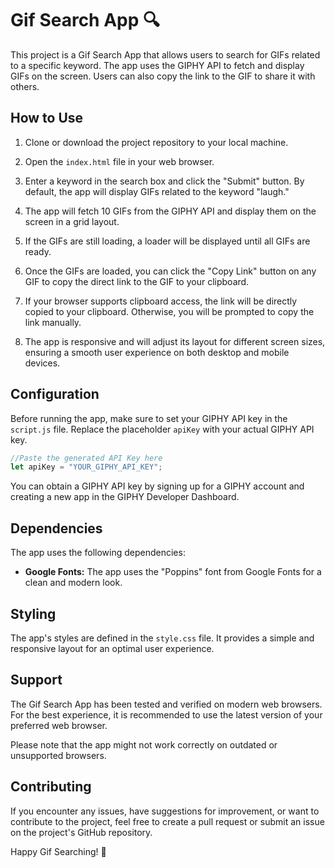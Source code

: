 # Gif Search App 🔍

This project is a Gif Search App that allows users to search for GIFs related to a specific keyword. The app uses the GIPHY API to fetch and display GIFs on the screen. Users can also copy the link to the GIF to share it with others.

## How to Use

1. Clone or download the project repository to your local machine.

2. Open the `index.html` file in your web browser.

3. Enter a keyword in the search box and click the "Submit" button. By default, the app will display GIFs related to the keyword "laugh."

4. The app will fetch 10 GIFs from the GIPHY API and display them on the screen in a grid layout.

5. If the GIFs are still loading, a loader will be displayed until all GIFs are ready.

6. Once the GIFs are loaded, you can click the "Copy Link" button on any GIF to copy the direct link to the GIF to your clipboard.

7. If your browser supports clipboard access, the link will be directly copied to your clipboard. Otherwise, you will be prompted to copy the link manually.

8. The app is responsive and will adjust its layout for different screen sizes, ensuring a smooth user experience on both desktop and mobile devices.

## Configuration

Before running the app, make sure to set your GIPHY API key in the `script.js` file. Replace the placeholder `apiKey` with your actual GIPHY API key.

```javascript
//Paste the generated API Key here
let apiKey = "YOUR_GIPHY_API_KEY";
```

You can obtain a GIPHY API key by signing up for a GIPHY account and creating a new app in the GIPHY Developer Dashboard.

## Dependencies

The app uses the following dependencies:

- **Google Fonts:** The app uses the "Poppins" font from Google Fonts for a clean and modern look.

## Styling

The app's styles are defined in the `style.css` file. It provides a simple and responsive layout for an optimal user experience.

## Support

The Gif Search App has been tested and verified on modern web browsers. For the best experience, it is recommended to use the latest version of your preferred web browser.

Please note that the app might not work correctly on outdated or unsupported browsers.

## Contributing

If you encounter any issues, have suggestions for improvement, or want to contribute to the project, feel free to create a pull request or submit an issue on the project's GitHub repository.

Happy Gif Searching! 🎉
